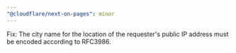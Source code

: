 ```yaml
---
"@cloudflare/next-on-pages": minor
---
```


Fix: The city name for the location of the requester's public IP address must be encoded according to RFC3986.
